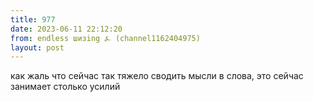 ```yaml
---
title: 977
date: 2023-06-11 22:12:20
from: endless шизing ⍼ (channel1162404975)
layout: post
---
```


как жаль что сейчас так тяжело сводить мысли в слова, это сейчас занимает столько усилий
